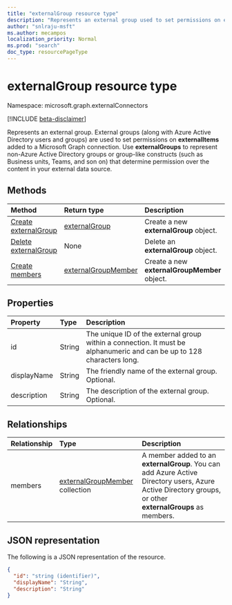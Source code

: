 ```yaml
---
title: "externalGroup resource type"
description: "Represents an external group used to set permissions on externalItems added to a Microsoft Graph connection."
author: "snlraju-msft"
ms.author: mecampos
localization_priority: Normal
ms.prod: "search"
doc_type: resourcePageType
---
```


# externalGroup resource type

Namespace: microsoft.graph.externalConnectors

[!INCLUDE [beta-disclaimer](../../includes/beta-disclaimer.md)]

Represents an external group. External groups (along with Azure Active Directory users and groups) are used to set permissions on **externalItems** added to a Microsoft Graph connection. Use **externalGroups** to represent non-Azure Active Directory groups or group-like constructs (such as Business units, Teams, and son on) that determine permission over the content in your external data source.

## Methods

|Method|Return type|Description|
|:---|:---|:---|
|[Create externalGroup](../api/externalconnection-post-groups.md)|[externalGroup](../resources/externalgroup.md)|Create a new **externalGroup** object.|
|[Delete externalGroup](../api/externalgroup-delete.md)|None|Delete an **externalGroup** object.|
|[Create members](../api/externalgroup-post-members.md)|[externalGroupMember](../resources/externalgroupmember.md)|Create a new **externalGroupMember** object.|

## Properties

| Property    | Type   | Description                                                                                                              |
|:------------|:-------|:-------------------------------------------------------------------------------------------------------------------------|
| id          | String | The unique ID of the external group within a connection. It must be alphanumeric and can be up to 128 characters long. |
| displayName | String | The friendly name of the external group. Optional.                                                                       |
| description | String | The description of the external group. Optional.                                                                         

## Relationships

| Relationship | Type                                                                  | Description                                               |
|:-------------|:----------------------------------------------------------------------|:----------------------------------------------------------|
| members      | [externalGroupMember](../resources/externalgroupmember.md) collection | A member added to an **externalGroup**. You can add Azure Active Directory users, Azure Active Directory groups, or other **externalGroups** as members. |

## JSON representation

The following is a JSON representation of the resource.
<!-- {
  "blockType": "resource",
  "keyProperty": "id",
  "@odata.type": "microsoft.graph.externalGroup",
  "openType": false
}
-->

``` json
{
  "id": "string (identifier)",
  "displayName": "String",
  "description": "String"
}
```
